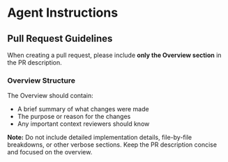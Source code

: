 # Agent Instructions

## Pull Request Guidelines

When creating a pull request, please include **only the Overview section** in the PR description.

### Overview Structure

The Overview should contain:

- A brief summary of what changes were made
- The purpose or reason for the changes
- Any important context reviewers should know

**Note:** Do not include detailed implementation details, file-by-file breakdowns, or other verbose sections. Keep the PR description concise and focused on the overview.

